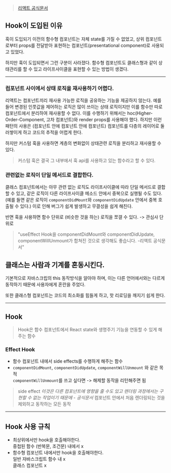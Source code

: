 > [리액트 공식문서](https://ko.reactjs.org/docs/hooks-intro.html)

## Hook이 도입된 이유

훅이 도입되기 이전의 함수형 컴포넌트는 자체 state를 가질 수 없었고, 상위 컴포넌트로부터 props를 전달받아 표현하는 컴포넌트(presentational component)로 사용되고 있었다.

하지만 훅이 도입되면서 그런 구분이 사라졌다. 함수형 컴포넌트도 클래스형과 같이 상태관리를 할 수 있고 라이프사이클을 표현할 수 있는 방법이 생겼다.

---

### 컴포넌트 사이에서 상태 로직을 재사용하기 어렵다.

리액트는 컴포넌트끼리 재사용 가능한 로직을 공유하는 기능을 제공하지 않는다. 예를 들어 변경된 인풋값을 제어하는 로직은 많이 쓰이는 상태 로직이지만 이를 함수만 따로 컴포넌트에서 분리하여 재사용할 수 없다. 이를 수행하기 위해서는 hoc(Higher-Order-Component, 고차 컴포넌트)와 render props를 사용해야 했다. 하지만 이런 패턴의 사용은 (컴포넌트 안에 컴포넌트 안에 컴포넌트) 컴포넌트를 다층의 레이어로 둘러쌓이게 하고 코드의 추적을 어렵게 한다.

하지만 커스텀 훅을 사용하면 계층의 변화없이 상태관련 로직을 분리하고 재사용할 수 있다.

> 커스텀 훅은 결국 그 내부에서 훅 api를 사용하고 있는 함수라고 할 수 있다.

### 관련없는 로직이 단일 메서드로 결합한다.

클래스 컴포넌트에서는 아무 관련 없는 로직도 라이프사이클에 따라 단일 메서드로 결합할 수 있고, 같은 로직이 다른 라이프사이클 메소드 안에서 중복으로 실행될 수도 있다. (예를 들면 같은 로직이 `componentDidMount`와 `componentDidUpdate` 안에서 중복 호출될 수 있다.) 이로 인해 버그가 쉽게 발생하고 무결성을 쉽게 해친다.

반면 훅을 사용하면 함수 단위로 (비슷한 것을 하는) 로직을 쪼갤 수 있다. -> 관심사 단위로

> "useEffect Hook을 componentDidMount와 componentDidUpdate, componentWillUnmount가 합쳐진 것으로 생각해도 좋습니다. -리액트 공식문서"

## 클래스는 사람과 기계를 혼동시킨다.

기본적으로 자바스크립의 this 동작방식을 알아야 하며, 이는 다른 언어에서와는 다르게 동작하기 때문에 사용자에게 혼란을 주었다.

또한 클래스형 컴포넌트는 코드의 최소화를 힘들게 하고, 핫 리로딩을 깨지기 쉽게 한다.

---

## Hook

> Hook은 함수 컴포넌트에서 React state와 생명주기 기능을 연동할 수 있게 해주는 함수

### Effect Hook

- 함수 컴포넌트 내에서 side effects를 수행하게 해주는 함수
- `componentDidMount`, `componentDidUpdate`, `componentWillUnmount` 와 같은 목적  
  `componentWillUnmount`를 쓰고 싶다면 -> 해제할 동작을 리턴해주면 됨

> side effect
> _이것은 다른 컴포넌트에 영향을 줄 수도 있고 렌더링 과정에서는 구현할 수 없는 작업이기 때문에 - 공식문서_
> 컴포넌트 안에서 처음 렌더링되는 것을 제외하고 동작하는 모든 동작

---

## Hook 사용 규칙

- 최상위에서만 hook을 호출해야한다.  
  중첩된 함수 (반복문, 조건문) 내에서 x
- 함수형 컴포넌트 내에서만 hook을 호출해야한다.  
  일반 자바스크립트 함수 내 x  
  클래스 컴포넌트 x
